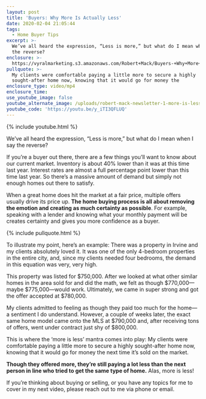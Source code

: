 ```yaml
---
layout: post
title: 'Buyers: Why More Is Actually Less'
date: 2020-02-04 21:05:44
tags:
  - Home Buyer Tips
excerpt: >-
  We’ve all heard the expression, “Less is more,” but what do I mean when I say
  the reverse?
enclosure: >-
  https://vyralmarketing.s3.amazonaws.com/Robert+Mack/Buyers-+Why+More+Is+Actually+Less.mp4
pullquote: >-
  My clients were comfortable paying a little more to secure a highly
  sought-after home now, knowing that it would go for money the
enclosure_type: video/mp4
enclosure_time:
use_youtube_image: false
youtube_alternate_image: /uploads/robert-mack-newsletter-1-more-is-less-youtube.jpg
youtube_code: 'https://youtu.be/y_iTI3QFLUQ'
---
```


{% include youtube.html %}

We’ve all heard the expression, “Less is more,” but what do I mean when I say the reverse?&nbsp;

If you’re a buyer out there, there are a few things you’ll want to know about our current market. Inventory is about 40% lower than it was at this time last year. Interest rates are almost a full percentage point lower than this time last year. So there’s a massive amount of demand but simply not enough homes out there to satisfy.&nbsp;

When a great home does hit the market at a fair price, multiple offers usually drive its price up.&nbsp;**The home buying process is all about removing the emotion and creating as much certainty as possible**. For example, speaking with a lender and knowing what your monthly payment will be creates certainty and gives you more confidence as a buyer.&nbsp;

{% include pullquote.html %}

To illustrate my point, here’s an example: There was a property in Irvine and my clients absolutely loved it. It was one of the only 4-bedroom properties in the entire city, and, since my clients needed four bedrooms, the demand in this equation was very, very high.&nbsp;

This property was listed for $750,000. After we looked at what other similar homes in the area sold for and did the math, we felt as though $770,000—maybe $775,000—would work. Ultimately, we came in super strong and got the offer accepted at $780,000.&nbsp;

My clients admitted to feeling as though they paid too much for the home—a sentiment I do understand. However, a couple of weeks later, the exact same home model came onto the MLS at $790,000 and, after receiving tons of offers, went under contract just shy of $800,000.&nbsp;

This is where the ‘more is less’ mantra comes into play: My clients were comfortable paying a little more to secure a highly sought-after home now, knowing that it would go for money the next time it’s sold on the market.&nbsp;

**Though they offered more, they’re still paying a lot less than the next person in line who tried to get the same type of home.** Alas, more is less\!&nbsp;

If you’re thinking about buying or selling, or you have any topics for me to cover in my next video, please reach out to me via phone or email.